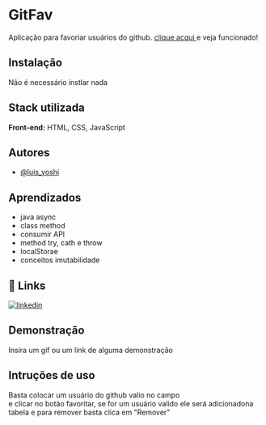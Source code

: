 # GitFav
Aplicação para favoriar usuários do github.
<a href ="https://luiszkm.github.io/GitFav/">clique acqui </a> e veja funcionado!

## Instalação
Não é necessário instlar nada


    
## Stack utilizada

**Front-end:** HTML, CSS, JavaScript

## Autores

- [@luis_yoshi](https://www.linkedim.com)


## Aprendizados
- java async
- class method
- consumir API
- method try, cath e throw
- localStorae
- conceitos imutabilidade
## 🔗 Links
[![linkedin](https://img.shields.io/badge/linkedin-0A66C2?style=for-the-badge&logo=linkedin&logoColor=white)](https://www.linkedin.com/)


## Demonstração

Insira um gif ou um link de alguma demonstração



## Intruções de uso
Basta colocar um usuário do github valio no campo  
e clicar no botão favoritar, se for um usuário valido ele será
adicionadona tabela e para remover basta clica em "Remover"
